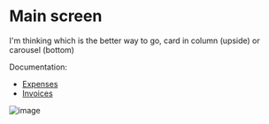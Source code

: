 # Main screen
I'm thinking which is the better way to go, card in column (upside) or carousel (bottom)

Documentation:
- [Expenses](doc/Expenses.md)
- [Invoices](doc/Invoices.md)

![image](https://user-images.githubusercontent.com/38296002/159391368-6aa9a6d3-c871-4fcf-ae8a-35622354a054.png)
